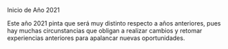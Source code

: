 Inicio de Año 2021

Este año 2021 pinta que será muy distinto respecto a años anteriores, pues hay muchas circunstancias que obligan a realizar cambios y retomar experiencias anteriores para apalancar nuevas oportunidades.
